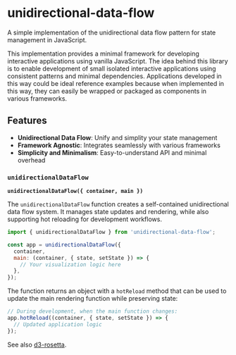 # unidirectional-data-flow

A simple implementation of the unidirectional data flow pattern for state management in JavaScript.

This implementation provides a minimal framework for developing interactive applications using vanilla JavaScript. The idea behind this library is to enable development of small isolated interactive applications using consistent patterns and minimal dependencies. Applications developed in this way could be ideal reference examples because when implemented in this way, they can easily be wrapped or packaged as components in various frameworks.

## Features

- **Unidirectional Data Flow**: Unify and simplity your state management
- **Framework Agnostic**: Integrates seamlessly with various frameworks
- **Simplicity and Minimalism**: Easy-to-understand API and minimal overhead

### `unidirectionalDataFlow`

**`unidirectionalDataFlow({ container, main })`**

The `unidirectionalDataFlow` function creates a self-contained unidirectional data flow system. It manages state updates and rendering, while also supporting hot reloading for development workflows.

```js
import { unidirectionalDataFlow } from 'unidirectional-data-flow';

const app = unidirectionalDataFlow({
  container,
  main: (container, { state, setState }) => {
    // Your visualization logic here
  },
});
```

The function returns an object with a `hotReload` method that can be used to update the main rendering function while preserving state:

```js
// During development, when the main function changes:
app.hotReload((container, { state, setState }) => {
  // Updated application logic
});
```


See also [d3-rosetta](https://github.com/curran/d3-rosetta).
